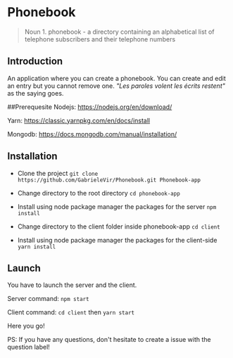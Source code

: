 # Phonebook
> Noun	1.	phonebook - a directory containing an alphabetical list of telephone subscribers and their telephone numbers
## Introduction
An application where you can create a phonebook.
You can create and edit an entry but you cannot remove one. <em>"Les paroles volent les écrits restent"</em> as the saying goes.

##Prerequesite
Nodejs: https://nodejs.org/en/download/

Yarn: https://classic.yarnpkg.com/en/docs/install

Mongodb: https://docs.mongodb.com/manual/installation/

## Installation
- Clone the project
```git clone https://github.com/GabrieleVir/Phonebook.git Phonebook-app```

- Change directory to the root directory
```cd phonebook-app```

- Install using node package manager the packages for the server ```npm install```

- Change directory to the client folder inside phonebook-app ```cd client```

- Install using node package manager the packages for the client-side ```yarn install```

## Launch

You have to launch the server and the client.

Server command: ```npm start```

Client command: ```cd client``` then ```yarn start```

Here you go!

PS: If you have any questions, don't hesitate to create a issue with the question label!